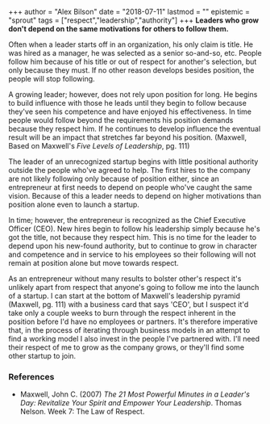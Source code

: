 +++
author = "Alex Bilson"
date = "2018-07-11"
lastmod = ""
epistemic = "sprout"
tags = ["respect","leadership","authority"]
+++
**Leaders who grow don't depend on the same motivations for others to follow them.**

Often when a leader starts off in an organization, his only claim is title.  He was hired as a manager, he was selected as a senior so-and-so, etc.  People follow him because of his title or out of respect for another's selection, but only because they must.  If no other reason develops besides position, the people will stop following.

A growing leader; however, does not rely upon position for long.  He begins to build influence with those he leads until they begin to follow because they've seen his competence and have enjoyed his effectiveness.  In time people would follow beyond the requirements his position demands because they respect him.  If he continues to develop influence the eventual result will be an impact that stretches far beyond his position. (Maxwell, Based on Maxwell's _Five Levels of Leadership_, pg. 111)

The leader of an unrecognized startup begins with little positional authority outside the people who've agreed to help.  The first hires to the company are not likely following only because of position either, since an entrepreneur at first needs to depend on people who've caught the same vision.  Because of this a leader needs to depend on higher motivations than position alone even to launch a startup.

In time; however, the entrepreneur is recognized as the Chief Executive Officer (CEO).  New hires begin to follow his leadership simply because he's got the title, not because they respect him.  This is no time for the leader to depend upon his new-found authority, but to continue to grow in character and competence and in service to his employees so their following will not remain at position alone but move towards respect.

As an entrepreneur without many results to bolster other's respect it's unlikely apart from respect that anyone's going to follow me into the launch of a startup.  I can start at the bottom of Maxwell's leadership pyramid (Maxwell, pg. 111) with a business card that says 'CEO', but I suspect it'd take only a couple weeks to burn through the respect inherent in the position before I'd have no employees or partners.  It's therefore imperative that, in the process of iterating through business models in an attempt to find a working model I also invest in the people I've partnered with.  I'll need their respect of me to grow as the company grows, or they'll find some other startup to join.

### References

- Maxwell, John C. (2007) _The 21 Most Powerful Minutes in a Leader's Day: Revitalize Your Spirit and Empower Your Leadership_. Thomas Nelson. Week 7: The Law of Respect.

